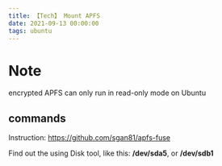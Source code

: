 ```yaml
---
title: 【Tech】 Mount APFS
date: 2021-09-13 00:00:00
tags: ubuntu
---
```


# Note

encrypted APFS can only run in read-only mode on Ubuntu 

## commands

Instruction: https://github.com/sgan81/apfs-fuse

Find out the <device> using Disk tool, like this: __/dev/sda5__, or __/dev/sdb1__
